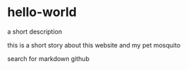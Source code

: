 # hello-world
a short description

this is a short story about this website and my pet mosquito 

search for markdown github
